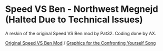 # Speed VS Ben - Northwest Megnejd (Halted Due to Technical Issues)
A reskin of the original Speed VS Ben mod by Pat32. Coding done by AX.

[Original Speed VS Ben Mod](https://gamebanana.com/mods/355936) /
[Graphics for the Confronting Yourself Song](https://gamebanana.com/mods/358367)

